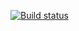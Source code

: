 [![Build status](https://ci.appveyor.com/api/projects/status/x9s0y1cnqxxs64gu?svg=true)](https://ci.appveyor.com/project/Ka2sik/automationhw2)